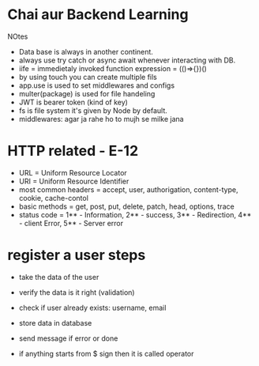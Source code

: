 # Chai aur Backend Learning 

NOtes
* Data base is always in another continent.
* always use try catch or async await  whenever interacting with DB.
* iife = immedietaly invoked function expression = (()=>{})()
*  by using touch you can create multiple fils
* app.use is used to set middlewares and configs
* multer(package) is used for file handeling   
* JWT is bearer token (kind of key)
* fs is file system it's given by Node by default.
* middlewares: agar ja rahe ho to mujh se milke jana

# HTTP related - E-12

* URL = Uniform Resource Locator
* URI = Uniform Resource Identifier
* most common headers =  accept, user, authorigation, content-type, cookie, cache-contol
* basic methods = get, post, put, delete, patch, head, options, trace
* status code = 1** - Information, 2** - success, 3** - Redirection, 4** - client Error, 5** - Server error


# register a user steps

* take the data of the user 
* verify the data is it right (validation)
* check if user already exists: username, email
* store data in database 
* send message if error or done



* if anything starts from $ sign then it is called operator 